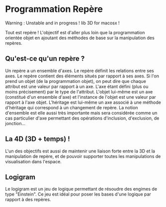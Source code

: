 # Programmation Repère


Warning : Unstable and in progress ! lib 3D for macosx !

Tout est repère ! L'objectif est d'aller plus loin que la programmation orientée objet en ajoutant des méthodes de base sur la manipulation des repères.

Qu'est-ce qu'un repère ?
------------------------

Un repère a un ensemble d'axes. Le repère définit les relations entre ses axes. Le repère contient des éléments situés par rapport à ses axes. Si l'on prend un objet (de la programmation objet), on peut dire que chaque attribut est une valeur par rapport à un axe. L'axe étant défini (plus ou moins précisement) par le type de l'attribut. L'objet lui-même est un axe (constitué d'un ensemble d'axe) et l'instance de l'objet est une valeur par rapport à l'axe objet. L'héritage est lui-même un axe associé à une méthode d'héritage qui correspond à un changement de repère.
La notion d'ensemble est elle aussi très importante mais sera considérée comme un cas particulier d'axe permettant des opérations d'inclusion, d'exclusion, de jonction...

La 4D (3D + temps) !
--------------------

L'un des objectifs est aussi de maintenir une liaison forte entre la 3D et la manipulation de repère, et de pouvoir supporter toutes les manipulations de visualisation dans l'espace.

Logigram
--------

Le logigram est un jeu de logique permettant de résoudre des engimes de type "Einstein". Ce jeu est idéal pour poser les bases d'une logique par rapport à des repères.



